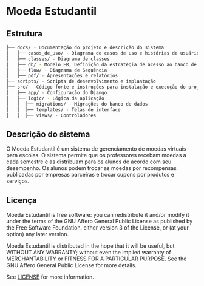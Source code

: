 # Moeda Estudantil

## Estrutura

```bash
├── docs/ - Documentação do projeto e descrição do sistema
│   ├── casos_de_uso/ - Diagrama de casos de uso e histórias de usuário
│   ├── classes/ - Diagrama de classes
│   ├── db/ - Modelo ER, Definição da estratégia de acesso ao banco de dados e comandos SQL
│   ├── flow/ - Diagrama de Sequência
│   ├── pdf/ - Apresentações e relatórios
├── scripts/ - Scripts de desenvolvimento e implantação
├── src/ - Código fonte e instruções para instalação e execução do projeto
│   ├── app/ - Configuração do Django
│   ├── logic/ - Lógica da aplicação
│   │  ├── migrations/ - Migrações do banco de dados
│   │  ├── templates/ - Telas de interface
│   │  ├── views/ - Controladores
```

## Descrição do sistema

O Moeda Estudantil é um sistema de gerenciamento de moedas virtuais para escolas. O sistema permite que os professores recebam moedas a cada semestre e as distribuam para os alunos de acordo com seu desempenho. Os alunos podem trocar as moedas por recompensas publicadas por empresas parceiras e trocar cupons por produtos e serviços.

## Licença

Moeda Estudantil is free software: you can redistribute it and/or modify it under the terms of the GNU Affero General Public License as published by the Free Software Foundation, either version 3 of the License, or (at your option) any later version.

Moeda Estudantil is distributed in the hope that it will be useful, but WITHOUT ANY WARRANTY; without even the implied warranty of MERCHANTABILITY or FITNESS FOR A PARTICULAR PURPOSE. See the GNU Affero General Public License for more details.

See [LICENSE](LICENSE) for more information.
